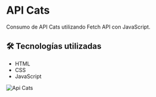 # API Cats

Consumo de API Cats utilizando Fetch API con JavaScript.

## 🛠️ Tecnologías utilizadas

- HTML
- CSS
- JavaScript

![Api Cats](https://github.com/user-attachments/assets/7762abef-409c-4f95-bea3-3475aeb438ec)


